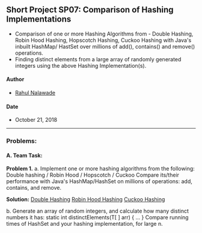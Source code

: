 ## Short Project SP07: Comparison of Hashing Implementations
* Comparison of one or more Hashing Algorithms from - Double Hashing, Robin Hood Hashing, Hopscotch Hashing, Cuckoo Hashing with Java's inbuilt HashMap/ HastSet over millions of add(), contains() and remove() operations. 
* Finding distinct elements from a large array of randomly generated integers using the above Hashing Implementation(s). 

#### Author
* [Rahul Nalawade](https://github.com/rahul1947)

#### Date
* October 21, 2018

_______________________________________________________________________________
### Problems:

#### A. Team Task: 

**Problem 1.**
a. Implement one or more hashing algorithms from the following:
	Double hashing / Robin Hood / Hopscotch / Cuckoo
   Compare its/their performance with Java's HashMap/HashSet on millions of
   operations: add, contains, and remove.

**Solution:** 
[Double Hashing](https://github.com/rahul1947/SP07-Comparison-of-Hashing-Algorithms/blob/master/DoubleHashing.java) 
[Robin Hood Hashing](https://github.com/rahul1947/SP07-Comparison-of-Hashing-Algorithms/blob/master/RobinHood.java) 
[Cuckoo Hashing](https://github.com/rahul1947/SP07-Comparison-of-Hashing-Algorithms/blob/master/Cuckoo.java)

b. Generate an array of random integers, and calculate how many distinct
   numbers it has:  static<T> int distinctElements(T[ ] arr) { ... }
   Compare running times of HashSet and your hashing implementation, for large n.


